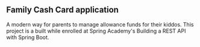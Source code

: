## Family Cash Card application
A modern way for parents to manage allowance funds for their kiddos. This project is a built while enrolled at Spring Academy's Building a REST API with Spring Boot.

